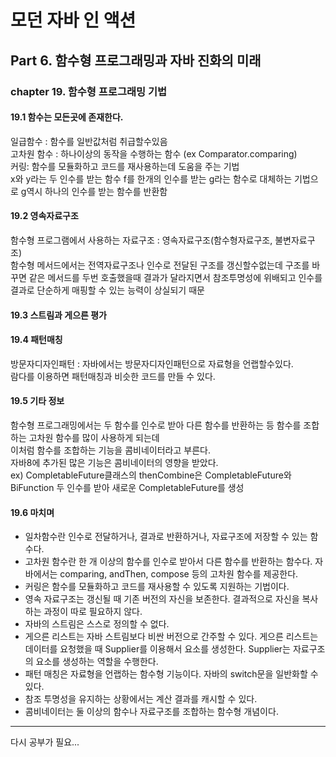 # 모던 자바 인 액션

## Part 6. 함수형 프로그래밍과 자바 진화의 미래
### chapter 19. 함수형 프로그래밍 기법
#### 19.1 함수는 모든곳에 존재한다.
일급함수 : 함수를 일반값처럼 취급할수있음  
고차원 함수 : 하나이상의 동작을 수행하는 함수 (ex Comparator.comparing)  
커링: 함수를 모듈화하고 코드를 재사용하는데 도움을 주는 기법  
x와 y라는 두 인수를 받는 함수 f를 한개의 인수를 받는 g라는 함수로 대체하는 기법으로 g역시 하나의 인수를 받는 함수를 반환함  

#### 19.2 영속자료구조
함수형 프로그램에서 사용하는 자료구조 : 영속자료구조(함수형자료구조, 불변자료구조)  
함수형 메서드에서는 전역자료구조나 인수로 전달된 구조를 갱신할수없는데 구조를 바꾸면 같은 메서드를 두번 호출했을때 결과가 달라지면서 참조투명성에 위배되고 인수를 결과로 단순하게 매핑할 수 있는 능력이 상실되기 때문  

#### 19.3 스트림과 게으른 평가

#### 19.4 패턴매칭
방문자디자인패턴 : 자바에서는 방문자디자인패턴으로 자료형을 언랩할수있다.  
람다를 이용하면 패턴매칭과 비슷한 코드를 만들 수 있다.  

#### 19.5 기타 정보
함수형 프로그래밍에서는 두 함수를 인수로 받아 다른 함수를 반환하는 등 함수를 조합하는 고차원 함수를 많이 사용하게 되는데  
이처럼 함수를 조합하는 기능을 콤비네이터라고 부른다.  
자바8에 추가된 많은 기능은 콤비네이터의 영향을 받았다.  
ex) CompletableFuture클래스의 thenCombine은 CompletableFuture와 BiFunction 두 인수를 받아 새로운 CompletableFuture를 생성

#### 19.6 마치며
- 일차함수란 인수로 전달하거나, 결과로 반환하거나, 자료구조에 저장할 수 있는 함수다.
- 고차원 함수란 한 개 이상의 함수를 인수로 받아서 다른 함수를 반환하는 함수다. 자바에서는 comparing, andThen, compose 등의 고차원 함수를 제공한다.
- 커링은 함수를 모듈화하고 코드를 재사용할 수 있도록 지원하는 기법이다.
- 영속 자료구조는 갱신될 때 기존 버전의 자신을 보존한다. 결과적으로 자신을 복사하는 과정이 따로 필요하지 않다.
- 자바의 스트림은 스스로 정의할 수 없다.
- 게으른 리스트는 자바 스트림보다 비싼 버전으로 간주할 수 있다. 게으른 리스트는 데이터를 요청했을 때 Supplier를 이용해서 요소를 생성한다. Supplier는 자료구조의 요소를 생성하는 역할을 수행한다.
- 패턴 매칭은 자료형을 언랩하는 함수형 기능이다. 자바의 switch문을 일반화할 수 있다.
- 참조 투명성을 유지하는 상황에서는 계산 결과를 캐시할 수 있다.
- 콤비네이터는 둘 이상의 함수나 자료구조를 조합하는 함수형 개념이다.


---

다시 공부가 필요...